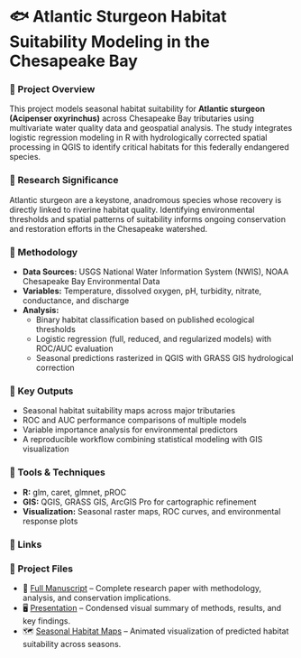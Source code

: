 # 🐟 Atlantic Sturgeon Habitat Suitability Modeling in the Chesapeake Bay

### 📍 Project Overview
This project models seasonal habitat suitability for **Atlantic sturgeon (Acipenser oxyrinchus)** across Chesapeake Bay tributaries using multivariate water quality data and geospatial analysis. The study integrates logistic regression modeling in R with hydrologically corrected spatial processing in QGIS to identify critical habitats for this federally endangered species.

### 🔬 Research Significance
Atlantic sturgeon are a keystone, anadromous species whose recovery is directly linked to riverine habitat quality. Identifying environmental thresholds and spatial patterns of suitability informs ongoing conservation and restoration efforts in the Chesapeake watershed.  

### 🧪 Methodology
- **Data Sources:** USGS National Water Information System (NWIS), NOAA Chesapeake Bay Environmental Data  
- **Variables:** Temperature, dissolved oxygen, pH, turbidity, nitrate, conductance, and discharge  
- **Analysis:**  
  - Binary habitat classification based on published ecological thresholds  
  - Logistic regression (full, reduced, and regularized models) with ROC/AUC evaluation  
  - Seasonal predictions rasterized in QGIS with GRASS GIS hydrological correction  

### 🌊 Key Outputs
- Seasonal habitat suitability maps across major tributaries  
- ROC and AUC performance comparisons of multiple models  
- Variable importance analysis for environmental predictors  
- A reproducible workflow combining statistical modeling with GIS visualization  

### 📎 Tools & Techniques
- **R:** glm, caret, glmnet, pROC  
- **GIS:** QGIS, GRASS GIS, ArcGIS Pro for cartographic refinement  
- **Visualization:** Seasonal raster maps, ROC curves, and environmental response plots

### 📖 Links

### 📄 Project Files
- 📕 [Full Manuscript](./SWhitaker_Full_Manuscript.pdf) – Complete research paper with methodology, analysis, and conservation implications.
- 🖥️ [Presentation](./Sturgeon_Presentation.pdf) – Condensed visual summary of methods, results, and key findings.
- 🗺️ [Seasonal Habitat Maps](./seasonal_maps.gif) – Animated visualization of predicted habitat suitability across seasons.
